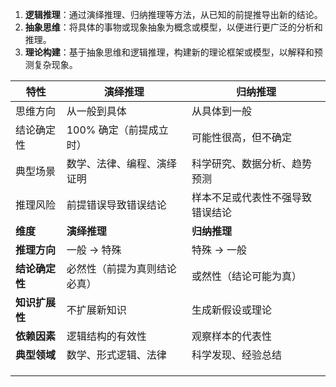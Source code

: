 
1. **逻辑推理**：通过演绎推理、归纳推理等方法，从已知的前提推导出新的结论。
2. **抽象思维**：将具体的事物或现象抽象为概念或模型，以便进行更广泛的分析和推理。
3. **理论构建**：基于抽象思维和逻辑推理，构建新的理论框架或模型，以解释和预测复杂现象。

| 特性        | 演绎推理           | 归纳推理             |
| --------- | -------------- | ---------------- |
| 思维方向      | 从一般到具体         | 从具体到一般           |
| 结论确定性     | 100% 确定（前提成立时） | 可能性很高，但不确定       |
| 典型场景      | 数学、法律、编程、演绎证明  | 科学研究、数据分析、趋势预测   |
| 推理风险      | 前提错误导致错误结论     | 样本不足或代表性不强导致错误结论 |
| **维度**    | **演绎推理**       | **归纳推理**         |
| **推理方向**  | 一般 → 特殊        | 特殊 → 一般          |
| **结论确定性** | 必然性（前提为真则结论必真） | 或然性（结论可能为真）      |
| **知识扩展性** | 不扩展新知识         | 生成新假设或理论         |
| **依赖因素**  | 逻辑结构的有效性       | 观察样本的代表性         |
| **典型领域**  | 数学、形式逻辑、法律     | 科学发现、经验总结        |
|           |                |                  |
|           |                |                  |
|           |                |                  |

<!--SR:!2000-01-01,1,250!2025-03-20,3,250-->